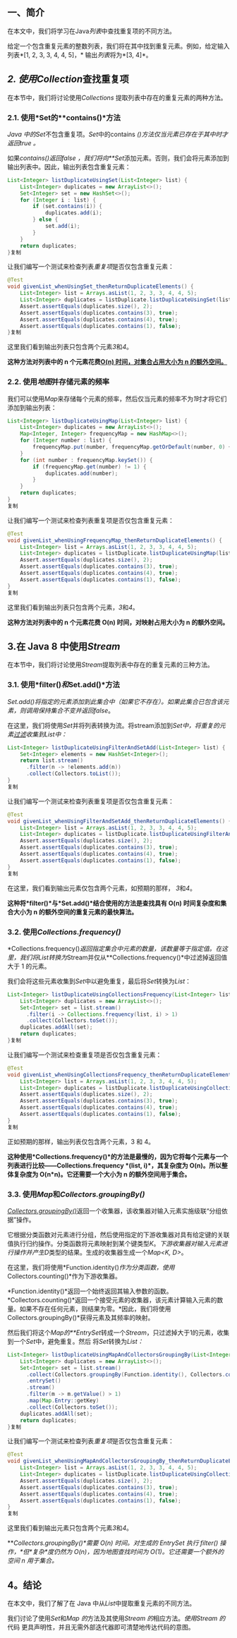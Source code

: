 ## 一、简介

在本文中，我们将学习在Java*列表*中查找重复项的不同方法。

给定一个包含重复元素的整数列表，我们将在其中找到重复元素。例如，给定输入列表*[1, 2, 3, 3, 4, 4, 5]，* 输出*列表*将为*[3, 4]*。

## *2. 使用Collection*查找重复项

在本节中，我们将讨论使用*Collections* 提取列表中存在的重复元素的两种方法。

### 2.1. 使用*Set的**contains()*方法

*Java 中的Set*不包含重复项。*Set*中的contains *()*方法仅当元素已存在于其中时才返回*true 。*

如果*contains()*返回*false ，我们将向**Set*添加元素。否则，我们会将元素添加到输出列表中。因此，输出列表包含重复元素：

```java
List<Integer> listDuplicateUsingSet(List<Integer> list) {
    List<Integer> duplicates = new ArrayList<>();
    Set<Integer> set = new HashSet<>();
    for (Integer i : list) {
        if (set.contains(i)) {
            duplicates.add(i);
        } else {
            set.add(i);
        }
    }
    return duplicates;
}复制
```

让我们编写一个测试来检查列表*重复项*是否仅包含重复元素：

```java
@Test
void givenList_whenUsingSet_thenReturnDuplicateElements() {
    List<Integer> list = Arrays.asList(1, 2, 3, 3, 4, 4, 5);
    List<Integer> duplicates = listDuplicate.listDuplicateUsingSet(list);
    Assert.assertEquals(duplicates.size(), 2);
    Assert.assertEquals(duplicates.contains(3), true);
    Assert.assertEquals(duplicates.contains(4), true);
    Assert.assertEquals(duplicates.contains(1), false);
}复制
```

这里我们看到输出列表只包含两个元素*3*和*4*。

**这种方法对列表中的 n 个元素花费[O(n) 时间，对集合占用大小为 n 的额外空间。](https://www.baeldung.com/java-collections-complexity)**

### 2.2. 使用*地图*并存储元素的频率

我们可以使用*Map*来存储每个元素的频率，然后仅当元素的频率不为*1*时才将它们添加到输出列表：

```java
List<Integer> listDuplicateUsingMap(List<Integer> list) {
    List<Integer> duplicates = new ArrayList<>();
    Map<Integer, Integer> frequencyMap = new HashMap<>();
    for (Integer number : list) {
        frequencyMap.put(number, frequencyMap.getOrDefault(number, 0) + 1);
    }
    for (int number : frequencyMap.keySet()) {
        if (frequencyMap.get(number) != 1) {
            duplicates.add(number);
        }
    }
    return duplicates;
}
复制
```

让我们编写一个测试来检查列表重复项是否仅包含重复元素：

```java
@Test
void givenList_whenUsingFrequencyMap_thenReturnDuplicateElements() {
    List<Integer> list = Arrays.asList(1, 2, 3, 3, 4, 4, 5);
    List<Integer> duplicates = listDuplicate.listDuplicateUsingMap(list);
    Assert.assertEquals(duplicates.size(), 2);
    Assert.assertEquals(duplicates.contains(3), true);
    Assert.assertEquals(duplicates.contains(4), true);
    Assert.assertEquals(duplicates.contains(1), false);
}
复制
```

这里我们看到输出列表只包含两个元素，*3*和*4*。

**这种方法对列表中的 n 个元素花费 O(n) 时间，对映射占用大小为 n 的额外空间。**

## 3.在 Java 8 中使用*Stream*

在本节中，我们将讨论使用*Stream*提取列表中存在的重复元素的三种方法。

### 3.1. 使用*filter()*和*Set.add()*方法

*Set.add()*将指定的元素添加到此集合中（如果它不存在）。如果此集合已包含该元素，则调用保持集合不变并返回*false*。

在这里，我们将使用*Set*并将列表转换为流。将stream添加到*Set中，*将重复的元素[过滤](https://www.baeldung.com/java-stream-filter-lambda)收集到*List中：*

```java
List<Integer> listDuplicateUsingFilterAndSetAdd(List<Integer> list) {
    Set<Integer> elements = new HashSet<Integer>();
    return list.stream()
      .filter(n -> !elements.add(n))
      .collect(Collectors.toList());
}
复制
```

让我们编写一个测试来检查列表重复项是否仅包含重复元素：

```java
@Test
void givenList_whenUsingFilterAndSetAdd_thenReturnDuplicateElements() {
    List<Integer> list = Arrays.asList(1, 2, 3, 3, 4, 4, 5);
    List<Integer> duplicates = listDuplicate.listDuplicateUsingFilterAndSetAdd(list);
    Assert.assertEquals(duplicates.size(), 2);
    Assert.assertEquals(duplicates.contains(3), true);
    Assert.assertEquals(duplicates.contains(4), true);
    Assert.assertEquals(duplicates.contains(1), false);
}
复制
```

在这里，我们看到输出元素仅包含两个元素，如预期的那样， *3*和*4*。

**这种将\*filter()\*与\*Set.add()\*结合使用的方法是查找具有 O(n) 时间复杂度和集合大小为 n 的额外空间的重复元素的最快算法。**

### 3.2. 使用*Collections.frequency()*

*Collections.frequency()*返回指定集合中元素的数量，该数量等于指定值。*在这里，我们将List*转换为*Stream并仅从**Collections.frequency()*中过滤掉返回值大于 1 的元素。

我们会将这些元素收集到*Set*中以避免重复，最后将*Set*转换为*List*：

```java
List<Integer> listDuplicateUsingCollectionsFrequency(List<Integer> list) {
    List<Integer> duplicates = new ArrayList<>();
    Set<Integer> set = list.stream()
      .filter(i -> Collections.frequency(list, i) > 1)
      .collect(Collectors.toSet());
    duplicates.addAll(set);
    return duplicates;
}复制
```

让我们编写一个测试来检查重复项是否仅包含重复元素：

```java
@Test
void givenList_whenUsingCollectionsFrequency_thenReturnDuplicateElements() {
    List<Integer> list = Arrays.asList(1, 2, 3, 3, 4, 4, 5);
    List<Integer> duplicates = listDuplicate.listDuplicateUsingCollectionsFrequency(list);
    Assert.assertEquals(duplicates.size(), 2);
    Assert.assertEquals(duplicates.contains(3), true);
    Assert.assertEquals(duplicates.contains(4), true);
    Assert.assertEquals(duplicates.contains(1), false);
}
复制
```

正如预期的那样，输出列表仅包含两个元素，3 和 4。

**这种使用\*Collections.frequency()\*的方法是最慢的，因为它将每个元素与一个列表进行比较——Collections.frequency \*(list, i)\*，其复杂度为 O(n)。所以整体复杂度为 O(n\*n)。它还需要一个大小为 n 的额外空间用于集合。**

### 3.3. 使用*Map*和*Collectors.groupingBy()*

[*Collectors.groupingBy()*](https://www.baeldung.com/java-groupingby-collector)返回一个收集器，该收集器对输入元素实施级联“分组依据”操作。

它根据分类函数对元素进行分组，然后使用指定的下游收集器对具有给定键的关联值执行归约操作。分类函数将元素映射到某个键类型*K*。*下游收集器对输入元素进行操作并产生D*类型的结果。生成的收集器生成一个*Map<K, D>*。

在这里，我们将使用*Function.identity()*作为分类函数，使用*Collectors.counting()*作为下游收集器。

*Function.identity()*返回一个始终返回其输入参数的函数。*Collectors.counting()*返回一个接受元素的收集器，该元素计算输入元素的数量。如果不存在任何元素，则结果为零。*因此，我们将使用Collectors.groupingBy()*获得元素及其频率的映射。

然后我们将这个*Map的**EntrySet*转成一个*Stream*，只过滤掉大于1的元素，收集到一个*Set*中，避免重复。然后 将*Set*转换为*List：* 

```java
List<Integer> listDuplicateUsingMapAndCollectorsGroupingBy(List<Integer> list) {
    List<Integer> duplicates = new ArrayList<>();
    Set<Integer> set = list.stream()
      .collect(Collectors.groupingBy(Function.identity(), Collectors.counting()))
      .entrySet()
      .stream()
      .filter(m -> m.getValue() > 1)
      .map(Map.Entry::getKey)
      .collect(Collectors.toSet());
    duplicates.addAll(set);
    return duplicates;
}复制
```

让我们编写一个测试来检查列表*重复项*是否仅包含重复元素：

```java
@Test
void givenList_whenUsingMapAndCollectorsGroupingBy_thenReturnDuplicateElements() {
    List<Integer> list = Arrays.asList(1, 2, 3, 3, 4, 4, 5);
    List<Integer> duplicates = listDuplicate.listDuplicateUsingCollectionsFrequency(list);
    Assert.assertEquals(duplicates.size(), 2);
    Assert.assertEquals(duplicates.contains(3), true);
    Assert.assertEquals(duplicates.contains(4), true);
    Assert.assertEquals(duplicates.contains(1), false);
}
复制
```

这里我们看到输出元素只包含两个元素*3*和*4*。

***Collectors.groupingBy()\*需要 O(n) 时间。对生成的 EntrySet 执行 filter() 操作，\*但\**复杂\*度仍然为 O(n)，因为地图查找时间为 O(1)。它还需要一个额外的空间 n 用于集合。**

## 4。结论

在本文中，我们了解了在 Java 中从*List*中提取重复元素的不同方法。

我们讨论了使用*Set*和*Map 的*方法及其使用*Stream 的*相应方法。*使用Stream 的*代码 更具声明性，并且无需外部迭代器即可清楚地传达代码的意图。